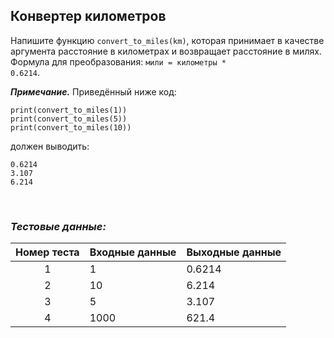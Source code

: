 ## Конвертер километров

Напишите функцию <code>convert_to_miles(km)</code>, которая принимает в качестве аргумента расстояние в километрах
и возвращает расстояние в милях. Формула для преобразования: <code>мили = километры * 0.6214</code>.

***Примечание.*** Приведённый ниже код:

<pre><code>print(convert_to_miles(1))
print(convert_to_miles(5))
print(convert_to_miles(10))
</code></pre>

должен выводить:

<pre><code>0.6214
3.107
6.214
</code></pre>

<br>

### *Тестовые данные:*

| Номер теста | Входные данные | Выходные данные |
|:-----------:|----------------|-----------------|
|      1      | 1              | 0.6214          |
|      2      | 10             | 6.214           |
|      3      | 5              | 3.107           |
|      4      | 1000           | 621.4           |